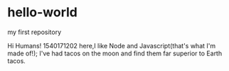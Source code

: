 # hello-world
my first repository 

Hi Humans!
1540171202 here,I like Node and Javascript(that's what I'm made of!);
I've had tacos on the moon and find them far superior to Earth tacos.
